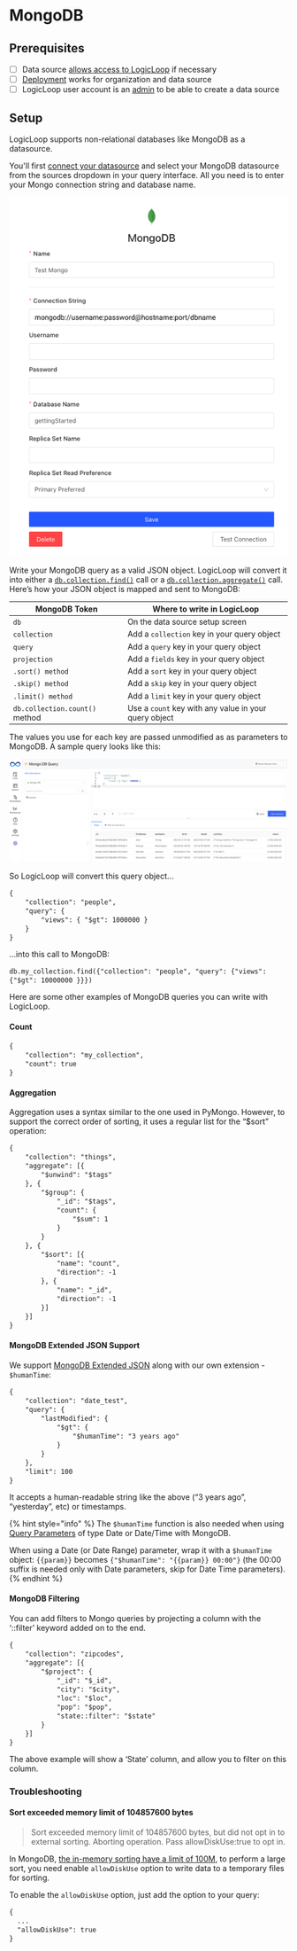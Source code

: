 # MongoDB

## Prerequisites

* [ ] Data source [allows access to LogicLoop](../data-sources/deployment-options.md) if necessary
* [ ] [Deployment](../data-sources/deployment-options.md) works for organization and data source
* [ ] LogicLoop user account is an [admin](../../teams/groups-and-permissions.md) to be able to create a data source

## Setup

LogicLoop supports non-relational databases like MongoDB as a datasource.

You'll first [connect your datasource](../data-sources/) and select your MongoDB datasource from the sources dropdown in your query interface. All you need is to enter your Mongo connection string and database name.

![](<../../.gitbook/assets/Untitled - 2021-11-12T114050.408.png>)

Write your MongoDB query as a valid JSON object. LogicLoop will convert it into either a [`db.collection.find()`](https://docs.mongodb.com/manual/reference/method/db.collection.find/) call or a [`db.collection.aggregate()`](https://docs.mongodb.com/manual/reference/method/db.collection.aggregate/) call. Here’s how your JSON object is mapped and sent to MongoDB:

| MongoDB Token                  | Where to write in LogicLoop                           |
| ------------------------------ | ----------------------------------------------------- |
| `db`                           | On the data source setup screen                       |
| `collection`                   | Add a `collection` key in your query object           |
| `query`                        | Add a `query` key in your query object                |
| `projection`                   | Add a `fields` key in your query object               |
| `.sort() method`               | Add a `sort` key in your query object                 |
| `.skip() method`               | Add a `skip` key in your query object                 |
| `.limit() method`              | Add a `limit` key in your query object                |
| `db.collection.count()` method | Use a `count` key with any value in your query object |

The values you use for each key are passed unmodified as as parameters to MongoDB. A sample query looks like this:

![](<../../.gitbook/assets/image (31).png>)

So LogicLoop will convert this query object...

```
{
	"collection": "people",
	"query": {
	    "views": { "$gt": 1000000 }
	}
}
```

...into this call to MongoDB:

```
db.my_collection.find({"collection": "people", "query": {"views": {"$gt": 10000000 }}})
```

Here are some other examples of MongoDB queries you can write with LogicLoop.

#### Count <a href="#count-query-example" id="count-query-example"></a>

```
{
	"collection": "my_collection",
	"count": true
}
```

#### Aggregation <a href="#aggregation" id="aggregation"></a>

Aggregation uses a syntax similar to the one used in PyMongo. However, to support the correct order of sorting, it uses a regular list for the “$sort” operation:

```
{
	"collection": "things",
	"aggregate": [{
		"$unwind": "$tags"
	}, {
		"$group": {
			"_id": "$tags",
			"count": {
				"$sum": 1
			}
		}
	}, {
		"$sort": [{
			"name": "count",
			"direction": -1
		}, {
			"name": "_id",
			"direction": -1
		}]
	}]
}
```

#### MongoDB Extended JSON Support <a href="#mongodb-extended-json-support" id="mongodb-extended-json-support"></a>

We support [MongoDB Extended JSON](https://docs.mongodb.com/manual/reference/mongodb-extended-json/) along with our own extension - `$humanTime`:

```
{
	"collection": "date_test",
	"query": {
		"lastModified": {
			"$gt": {
				"$humanTime": "3 years ago"
			}
		}
	},
	"limit": 100
}
```

It accepts a human-readable string like the above (“3 years ago”, “yesterday”, etc) or timestamps.

{% hint style="info" %}
The `$humanTime` function is also needed when using [Query Parameters](https://app.gitbook.com/@logicloop/s/docs/\~/drafts/-MjX8-h9MzJg4E\_zFpUn/queries/rules/more-rule-options#parametrize-a-rule) of type Date or Date/Time with MongoDB.

When using a Date (or Date Range) parameter, wrap it with a `$humanTime` object: `{{param}}` becomes `{"$humanTime": "{{param}} 00:00"}` (the 00:00 suffix is needed only with Date parameters, skip for Date Time parameters).
{% endhint %}

#### MongoDB Filtering <a href="#mongodb-filtering" id="mongodb-filtering"></a>

You can add filters to Mongo queries by projecting a column with the ‘::filter’ keyword added on to the end.

```
{
	"collection": "zipcodes",
	"aggregate": [{
		"$project": {
			"_id": "$_id",
			"city": "$city",
			"loc": "$loc",
			"pop": "$pop",
			"state::filter": "$state"
		}
	}]
}
```

The above example will show a ‘State’ column, and allow you to filter on this column.

### Troubleshooting <a href="#troubleshooting" id="troubleshooting"></a>

#### Sort exceeded memory limit of 104857600 bytes <a href="#sort-exceeded-memory-limit-of-104857600-bytes" id="sort-exceeded-memory-limit-of-104857600-bytes"></a>

> Sort exceeded memory limit of 104857600 bytes, but did not opt in to external sorting. Aborting operation. Pass allowDiskUse:true to opt in.

In MongoDB, [the in-memory sorting have a limit of 100M](https://stackoverflow.com/questions/26375017/mongo-error-when-using-aggregation-sort-exceeded-memory-limit), to perform a large sort, you need enable `allowDiskUse` option to write data to a temporary files for sorting.

To enable the `allowDiskUse` option, just add the option to your query:

```
{
  ...
  "allowDiskUse": true
}
```
